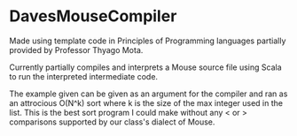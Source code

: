 # DavesMouseCompiler
Made using template code in Principles of Programming languages partially provided by Professor Thyago Mota.

Currently partially compiles and interprets a Mouse source file using Scala to run the interpreted intermediate code.

The example given can be given as an argument for the compiler and ran as an attrocious O(N^k) sort where k is the size of the max integer used in the list. This is the best sort program I could make without any < or > comparisons supported by our class's dialect of Mouse.
